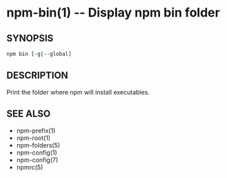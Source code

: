 npm-bin(1) -- Display npm bin folder
====================================

## SYNOPSIS
```bash
npm bin [-g|--global]
```
## DESCRIPTION

Print the folder where npm will install executables.

## SEE ALSO

* npm-prefix(1)
* npm-root(1)
* npm-folders(5)
* npm-config(1)
* npm-config(7)
* npmrc(5)